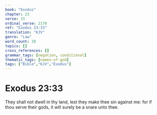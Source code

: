 ```yaml
---
book: "Exodus"
chapter: 23
verse: 33
ordinal_verse: 2178
ref: "Exodus 23:33"
translation: "KJV"
genre: "Law"
word_count: 28
topics: []
cross_references: []
grammar_tags: [negation, conditional]
thematic_tags: [names-of-god]
tags: ["Bible","KJV","Exodus"]
---
```


# Exodus 23:33

They shall not dwell in thy land, lest they make thee sin against me: for if thou serve their gods, it will surely be a snare unto thee.
